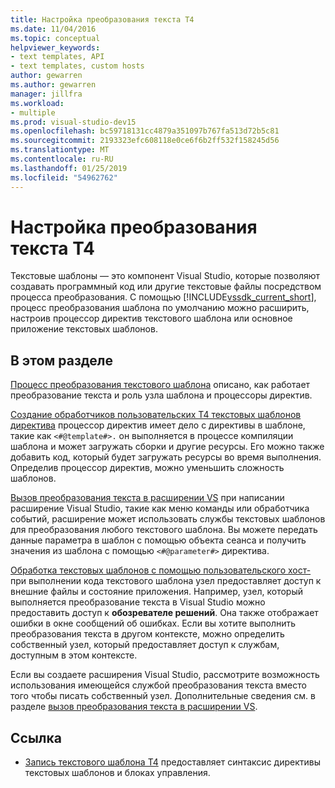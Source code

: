 ```yaml
---
title: Настройка преобразования текста T4
ms.date: 11/04/2016
ms.topic: conceptual
helpviewer_keywords:
- text templates, API
- text templates, custom hosts
author: gewarren
ms.author: gewarren
manager: jillfra
ms.workload:
- multiple
ms.prod: visual-studio-dev15
ms.openlocfilehash: bc59718131cc4879a351097b767fa513d72b5c81
ms.sourcegitcommit: 2193323efc608118e0ce6f6b2ff532f158245d56
ms.translationtype: MT
ms.contentlocale: ru-RU
ms.lasthandoff: 01/25/2019
ms.locfileid: "54962762"
---
```

# <a name="customize-t4-text-transformation"></a>Настройка преобразования текста T4

Текстовые шаблоны — это компонент Visual Studio, которые позволяют создавать программный код или другие текстовые файлы посредством процесса преобразования. С помощью [!INCLUDE[vssdk_current_short](../modeling/includes/vssdk_current_short_md.md)], процесс преобразования шаблона по умолчанию можно расширить, настроив процессор директив текстового шаблона или основное приложение текстовых шаблонов.

## <a name="in-this-section"></a>В этом разделе

 [Процесс преобразования текстового шаблона](../modeling/the-text-template-transformation-process.md) описано, как работает преобразование текста и роль узла шаблона и процессоры директив.

 [Создание обработчиков пользовательских T4 текстовых шаблонов директива](../modeling/creating-custom-t4-text-template-directive-processors.md) процессор директив имеет дело с директивы в шаблоне, такие как `<#@template#>.` он выполняется в процессе компиляции шаблона и может загружать сборки и другие ресурсы. Его можно также добавить код, который будет загружать ресурсы во время выполнения. Определив процессор директив, можно уменьшить сложность шаблонов.

 [Вызов преобразования текста в расширении VS](../modeling/invoking-text-transformation-in-a-vs-extension.md) при написании расширение Visual Studio, такие как меню команды или обработчика событий, расширение может использовать службы текстовых шаблонов для преобразования любого текстового шаблона. Вы можете передать данные параметра в шаблон с помощью объекта сеанса и получить значения из шаблона с помощью `<#@parameter#>` директива.

 [Обработка текстовых шаблонов с помощью пользовательского хост-](../modeling/processing-text-templates-by-using-a-custom-host.md) при выполнении кода текстового шаблона узел предоставляет доступ к внешние файлы и состояние приложения. Например, узел, который выполняется преобразование текста в Visual Studio можно предоставить доступ к **обозревателе решений**. Она также отображает ошибки в окне сообщений об ошибках. Если вы хотите выполнить преобразования текста в другом контексте, можно определить собственный узел, который предоставляет доступ к службам, доступным в этом контексте.

 Если вы создаете расширения Visual Studio, рассмотрите возможность использования имеющейся службой преобразования текста вместо того чтобы писать собственный узел. Дополнительные сведения см. в разделе [вызов преобразования текста в расширении VS](../modeling/invoking-text-transformation-in-a-vs-extension.md).

## <a name="reference"></a>Ссылка

- [Запись текстового шаблона T4](../modeling/writing-a-t4-text-template.md) предоставляет синтаксис директивы текстовых шаблонов и блоках управления.